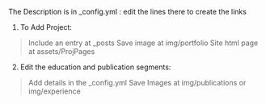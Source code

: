 The Description is in _config.yml : edit the lines there to create the links

1. To Add Project:

> Include an entry at _posts
> Save image at img/portfolio
> Site html page at assets/ProjPages

2. Edit the education and publication segments:

> Add details in the _config.yml
> Save Images at img/publications or img/experience
